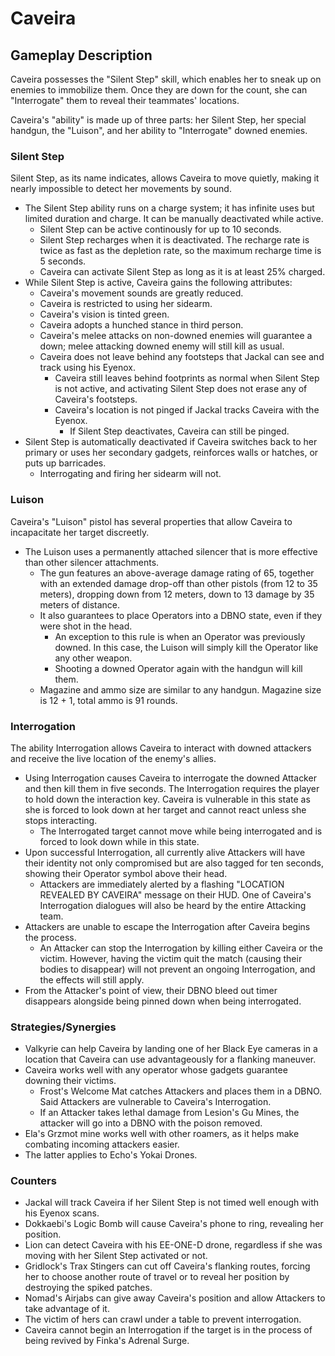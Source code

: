 # Caveira

## Gameplay Description

Caveira possesses the "Silent Step" skill, which enables her to sneak up on enemies to immobilize them. Once they are down for the count, she can "Interrogate" them to reveal their teammates' locations.

Caveira's "ability" is made up of three parts: her Silent Step, her special handgun, the "Luison", and her ability to "Interrogate" downed enemies.

### Silent Step

Silent Step, as its name indicates, allows Caveira to move quietly, making it nearly impossible to detect her movements by sound.

- The Silent Step ability runs on a charge system; it has infinite uses but limited duration and charge. It can be manually deactivated while active.
  - Silent Step can be active continously for up to 10 seconds.
  - Silent Step recharges when it is deactivated. The recharge rate is twice as fast as the depletion rate, so the maximum recharge time is 5 seconds.
  - Caveira can activate Silent Step as long as it is at least 25% charged.
- While Silent Step is active, Caveira gains the following attributes:
  - Caveira's movement sounds are greatly reduced.
  - Caveira is restricted to using her sidearm.
  - Caveira's vision is tinted green.
  - Caveira adopts a hunched stance in third person.
  - Caveira's melee attacks on non-downed enemies will guarantee a down; melee attacking downed enemy will still kill as usual.
  - Caveira does not leave behind any footsteps that Jackal can see and track using his Eyenox.
    - Caveira still leaves behind footprints as normal when Silent Step is not active, and activating Silent Step does not erase any of Caveira's footsteps.
    - Caveira's location is not pinged if Jackal tracks Caveira with the Eyenox.
      - If Silent Step deactivates, Caveira can still be pinged.
- Silent Step is automatically deactivated if Caveira switches back to her primary or uses her secondary gadgets, reinforces walls or hatches, or puts up barricades.
  - Interrogating and firing her sidearm will not.

### Luison

Caveira's "Luison" pistol has several properties that allow Caveira to incapacitate her target discreetly.

- The Luison uses a permanently attached silencer that is more effective than other silencer attachments.
  - The gun features an above-average damage rating of 65, together with an extended damage drop-off than other pistols (from 12 to 35 meters), dropping down from 12 meters, down to 13 damage by 35 meters of distance.
  - It also guarantees to place Operators into a DBNO state, even if they were shot in the head.
    - An exception to this rule is when an Operator was previously downed. In this case, the Luison will simply kill the Operator like any other weapon.
    - Shooting a downed Operator again with the handgun will kill them.
  - Magazine and ammo size are similar to any handgun. Magazine size is 12 + 1, total ammo is 91 rounds.

### Interrogation

The ability Interrogation allows Caveira to interact with downed attackers and receive the live location of the enemy's allies.

- Using Interrogation causes Caveira to interrogate the downed Attacker and then kill them in five seconds. The Interrogation requires the player to hold down the interaction key. Caveira is vulnerable in this state as she is forced to look down at her target and cannot react unless she stops interacting.
  - The Interrogated target cannot move while being interrogated and is forced to look down while in this state.
- Upon successful Interrogation, all currently alive Attackers will have their identity not only compromised but are also tagged for ten seconds, showing their Operator symbol above their head.
  - Attackers are immediately alerted by a flashing "LOCATION REVEALED BY CAVEIRA" message on their HUD. One of Caveira's Interrogation dialogues will also be heard by the entire Attacking team.
- Attackers are unable to escape the Interrogation after Caveira begins the process.
  - An Attacker can stop the Interrogation by killing either Caveira or the victim. However, having the victim quit the match (causing their bodies to disappear) will not prevent an ongoing Interrogation, and the effects will still apply.
- From the Attacker's point of view, their DBNO bleed out timer disappears alongside being pinned down when being interrogated.

### Strategies/Synergies

- Valkyrie can help Caveira by landing one of her Black Eye cameras in a location that Caveira can use advantageously for a flanking maneuver.
- Caveira works well with any operator whose gadgets guarantee downing their victims.
  - Frost's Welcome Mat catches Attackers and places them in a DBNO. Said Attackers are vulnerable to Caveira's Interrogation.
  - If an Attacker takes lethal damage from Lesion's Gu Mines, the attacker will go into a DBNO with the poison removed.
- Ela's Grzmot mine works well with other roamers, as it helps make combating incoming attackers easier.
- The latter applies to Echo's Yokai Drones.

### Counters

- Jackal will track Caveira if her Silent Step is not timed well enough with his Eyenox scans.
- Dokkaebi's Logic Bomb will cause Caveira's phone to ring, revealing her position.
- Lion can detect Caveira with his EE-ONE-D drone, regardless if she was moving with her Silent Step activated or not.
- Gridlock's Trax Stingers can cut off Caveira's flanking routes, forcing her to choose another route of travel or to reveal her position by destroying the spiked patches.
- Nomad's Airjabs can give away Caveira's position and allow Attackers to take advantage of it.
- The victim of hers can crawl under a table to prevent interrogation.
- Caveira cannot begin an Interrogation if the target is in the process of being revived by Finka's Adrenal Surge.
